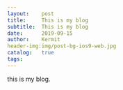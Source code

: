 ```yaml
---
layout:    post
title:     This is my blog
subtitle:  This is my blog
date:      2019-09-15
author:    Kermit
header-img:img/post-bg-ios9-web.jpg
catalog:   true
tags:
---
```

this is my blog.